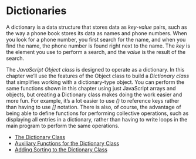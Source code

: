 # Dictionaries

A dictionary is a data structure that stores data as *key-value* pairs, such as the way a phone book stores its data as names and phone numbers. When you look for a phone number, you first search for the name, and when you find the name, the phone number is found right next to the name. The *key* is the element you use to perform a search, and the *value* is the result of the search.

The *JavaScript Object class* is designed to operate as a dictionary. In this chapter we’ll use the features of the Object class to build a *Dictionary class* that simplifies working with a dictionary-type object. You can perform the same functions shown in this chapter using just JavaScript arrays and objects, but creating a Dictionary class makes doing the work easier and more fun. For example, it’s a lot easier to use *()* to reference keys rather than having to use *[]* notation. There is also, of course, the advantage of being able to define functions for performing collective operations, such as displaying all entries in a dictionary, rather than having to write loops in the main program to perform the same operations.

* [The Dictionary Class](01_Dictionary_Class)
* [Auxiliary Functions for the Dictionary Class](02_Auxiliary_Functions)
* [Adding Sorting to the Dictionary Class](03_Sorting)
